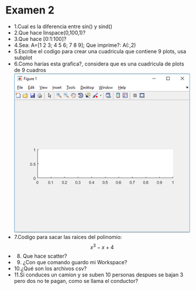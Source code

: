 # Examen 2

* 1.Cual es la diferencia entre sin() y sind()
* 2.Que hace linspace(0,100,1)?
* 3.Que hace [0:1:100]?
* 4.Sea:  A=[1 2 3;  4 5 6; 7 8 9]; Que imprime?: A(:,2)
* 5.Escribe el codigo para crear una cuadricula que contiene 9 plots, usa subplot
* 6.Como harias esta grafica?, considera que es una cuadricula de plots de 9 cuadros
![Grafica 1](g11.png)
* 7.Codigo para sacar las raices del polinomio: $$x^{3} - x + 4$$
* 8. Que hace scatter?
* 9. ¿Con que comando guardo mi Workspace?
* 10.¿Qué son los archivos csv?
* 11.Si conduces un camion y se suben 10 personas despues se bajan 3 pero dos no te pagan, como se llama el conductor?
